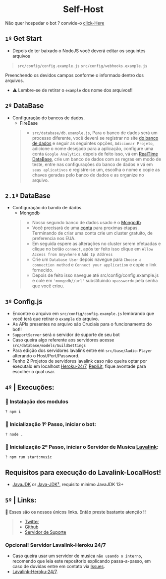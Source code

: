 <h1 align="center"><br>Self-Host<br></h1>

Não quer hospedar o bot ? convide-o [click-Here](https://discord.com/oauth2/authorize?client_id=838202798633517127&scope=bot&permissions=8)

## `1º` Get Start
- Depois de ter baixado o NodeJS você deverá editar os seguintes arquivos

>`src/config/config.example.js`
>`src/config/webhooks.example.js`

Preenchendo os devidos campos conforme o informado dentro dos arquivos.
- ⚠ Lembre-se de retirar o `example` dos nome dos arquivos!!

## `2º` DataBase
- Configuração do bancos de dados.
    - FireBase 
    > - `src/database/db.example.js`, Para o banco de dados será um processo diferente, você deverá se registrar no site [do banco de dados](https://firebase.google.com/) e seguir as seguintes opções, `Adicionar Projeto`, adicione o nome desejado para a aplicação, configure uma conta `Google Analytics`, depois de feito isso, vá em [RealTime DataBase](https://console.firebase.google.com/u/0/project/YOU_PROJECT_NAME_HERE/database), crie um banco de dados com as regras em modo de teste, entre nas configurações do banco de dados e vá em `seus aplicativos` e registre-se um, escolha o nome e copie as chaves geradas pelo banco de dados e as organize no arquivo.

## `2.1º` DataBase
- Configuração do bando de dados.
    - Mongodb
    > - Nosso segundo banco de dados usado é o [Mongodb](https://www.mongodb.com)
    > - Você precisará de uma [conta](https://www.mongodb.com/try) para proximas etapas.
    > Terminando de criar uma conta crie um cluster gratuito, de preferencia nos EUA.
    > - Em seguida espere as alterações no cluster serem efetuadas e clique no botão `connect`, após ter feito isso clique em `Allow Access from Anywhere` e `Add Ip Address`
    > - Crie um `Database User` depois navegue para `Choose a connection method` e `Connect your application` e copie o link fornecido.
    > - Depois de feito isso navegue até src/config/config.example.js e cole em `'mongodb//url'` substituindo `<password>` pela senha que você criou.

## `3º` Config.js
- Encontre o arquivo em `src/config/config.example.js` lembrando que você terá que retirar o `example` do arquivo.
- As APIs presentes no arquivo são Cruciais para o funcionamento do bot!!
- `SupportServer` será o servidor de suporte de seu bot
- Caso queira algo referente aos servidores acesse `src/database/models/GuildSettings`
- Para edição dos servidores lavalink entre em `src/base/Audio-Player` alterando o Host/Port/Password.
- Tenho 2 Projetos de servidores lavalink caso não queira optar por executalo em localhost [Heroku-24/7](https://github.com/HellpMe/Lavalink-Heroku-24-7), [Repli.it](https://github.com/HellpMe/Lavalink-Server-Repl.it), fique avontade para escolher o qual usar.

## `4º` **|** Execuções:

### 🔌 Instalação dos modulos
```shell 
? npm i
```
### 🔌 Inicialização 1º Passo, iniciar o bot:
```shell
? node .
```
### 🔌 Inicialização 2º Passo, iniciar o Servidor de Musica [Lavalink](https://github.com/freyacodes/Lavalink):
```shell
? npm run start:music
```
## Requisitos para execução do Lavalink-LocalHost!
- [JavaJDK](https://www.oracle.com/java/technologies/javase/jdk13-archive-downloads.html) or [Java-JDK²](https://adoptopenjdk.net/), requisito minimo JavaJDK 13+

## `5º` **|** Links:
🔗 Esses são os nossos únicos links. Então preste bastante atenção !!
> - [Twitter](https://twitter.com/CyberPlank_2077)
> - [Github](https://github.com/HellpMe)
> - [Servidor de Suporte](https://discord.tredux.xyz)


### Opcional! Servidor Lavalink-Heroku 24/7
- Caso queira usar um servidor de musica `não usando o interno`, recomendo que leia este repositorio explicando passa-a-passo, em caso de duvidas entre em contato via [Issues](https://github.com/HellpMe/Lavalink-Heroku-24-7/issues).
- [Lavalink-Heroku-24/7](https://github.com/HellpMe/Lavalink-Heroku-24-7).


